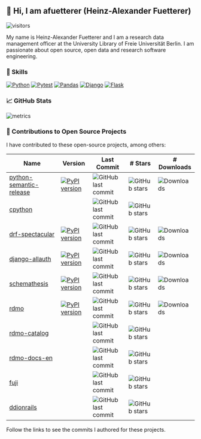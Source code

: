 ## :wave: Hi, I am afuetterer (Heinz-Alexander Fuetterer)

![visitors](https://vbr.wocr.tk/badge?page_id=afuetterer.afuetterer&color=00cf00)

My name is Heinz-Alexander Fuetterer and I am a research data management officer at the University Library of Freie Universität Berlin. I am passionate about open source, open data and research software engineering.

### :wrench: Skills

[![Python][python-badge]][python]
[![Pytest][pytest-badge]][pytest]
[![Pandas][pandas-badge]][pandas]
[![Django][django-badge]][django]
[![Flask][flask-badge]][flask]

### :chart_with_upwards_trend: GitHub Stats

![metrics](https://metrics.lecoq.io/afuetterer?template=classic&languages=1&base=header%2C%20activity%2C%20community%2C%20repositories%2C%20metadata&base.indepth=false&base.hireable=false&base.skip=false&languages=false&languages.limit=5&languages.threshold=0%25&languages.other=false&languages.colors=github&languages.sections=most-used&languages.indepth=false&languages.analysis.timeout=15&languages.analysis.timeout.repositories=7.5&languages.categories=markup%2C%20programming&languages.recent.categories=markup%2C%20programming&languages.recent.load=300&languages.recent.days=14&config.timezone=Europe%2FBerlin)

### :handshake: Contributions to Open Source Projects

I have contributed to these open-source projects, among others:

<!-- adapted from https://github.com/cjolowicz/cjolowicz/blob/main/README.md -->
<!-- [[[cog

repos = [
    "python-semantic-release/python-semantic-release",
    "python/cpython",
    "tfranzel/drf-spectacular",
    "pennersr/django-allauth",
    "schemathesis/schemathesis",
    "rdmorganiser/rdmo",
    "rdmorganiser/rdmo-catalog",
    "rdmorganiser/rdmo-docs-en",
    "pangaea-data-publisher/fuji",
    "ddionrails/ddionrails",
]
not_on_pypi = (
    "pangaea-data-publisher/fuji",
    "python/cpython",
    "ddionrails/ddionrails",
    "rdmorganiser/rdmo-catalog",
    "rdmorganiser/rdmo-docs-en",
)

header = "| Name  | Version | Last Commit | # Stars | # Downloads |\n| ----  | ------- | ----------- | ------- | ----------- |"
cog.outl(header)

for repo in repos:
    org, package = repo.split("/")
    github_url = f"https://github.com/{org}/{package}/commits?author=afuetterer"
    pypi_url = f"https://pypi.org/project/{package}/"
    pypi_version_url = f"https://img.shields.io/pypi/v/{package}"
    last_commit_url = f"https://img.shields.io/github/last-commit/{repo}"
    stars_url = f"https://img.shields.io/github/stars/{repo}"
    downloads_url = f"https://img.shields.io/pypi/dm/{package}"

    github = f"[{package}]({github_url})"
    pypi =f"[![PyPI version]({pypi_version_url})]({pypi_url})"
    last_commit = f"![GitHub last commit]({last_commit_url})"
    stars = f"![GitHub stars]({stars_url})"
    downloads = f"![Downloads]({downloads_url})"

    if repo in not_on_pypi:
        entry = f"| {github} | | {last_commit} | {stars} | |"
    else:
        entry = f"| {github} | {pypi} | {last_commit} | {stars} | {downloads} |"
    cog.outl(entry)

]]] -->
| Name  | Version | Last Commit | # Stars | # Downloads |
| ----  | ------- | ----------- | ------- | ----------- |
| [python-semantic-release](https://github.com/python-semantic-release/python-semantic-release/commits?author=afuetterer) | [![PyPI version](https://img.shields.io/pypi/v/python-semantic-release)](https://pypi.org/project/python-semantic-release/) | ![GitHub last commit](https://img.shields.io/github/last-commit/python-semantic-release/python-semantic-release) | ![GitHub stars](https://img.shields.io/github/stars/python-semantic-release/python-semantic-release) | ![Downloads](https://img.shields.io/pypi/dm/python-semantic-release) |
| [cpython](https://github.com/python/cpython/commits?author=afuetterer) | | ![GitHub last commit](https://img.shields.io/github/last-commit/python/cpython) | ![GitHub stars](https://img.shields.io/github/stars/python/cpython) | |
| [drf-spectacular](https://github.com/tfranzel/drf-spectacular/commits?author=afuetterer) | [![PyPI version](https://img.shields.io/pypi/v/drf-spectacular)](https://pypi.org/project/drf-spectacular/) | ![GitHub last commit](https://img.shields.io/github/last-commit/tfranzel/drf-spectacular) | ![GitHub stars](https://img.shields.io/github/stars/tfranzel/drf-spectacular) | ![Downloads](https://img.shields.io/pypi/dm/drf-spectacular) |
| [django-allauth](https://github.com/pennersr/django-allauth/commits?author=afuetterer) | [![PyPI version](https://img.shields.io/pypi/v/django-allauth)](https://pypi.org/project/django-allauth/) | ![GitHub last commit](https://img.shields.io/github/last-commit/pennersr/django-allauth) | ![GitHub stars](https://img.shields.io/github/stars/pennersr/django-allauth) | ![Downloads](https://img.shields.io/pypi/dm/django-allauth) |
| [schemathesis](https://github.com/schemathesis/schemathesis/commits?author=afuetterer) | [![PyPI version](https://img.shields.io/pypi/v/schemathesis)](https://pypi.org/project/schemathesis/) | ![GitHub last commit](https://img.shields.io/github/last-commit/schemathesis/schemathesis) | ![GitHub stars](https://img.shields.io/github/stars/schemathesis/schemathesis) | ![Downloads](https://img.shields.io/pypi/dm/schemathesis) |
| [rdmo](https://github.com/rdmorganiser/rdmo/commits?author=afuetterer) | [![PyPI version](https://img.shields.io/pypi/v/rdmo)](https://pypi.org/project/rdmo/) | ![GitHub last commit](https://img.shields.io/github/last-commit/rdmorganiser/rdmo) | ![GitHub stars](https://img.shields.io/github/stars/rdmorganiser/rdmo) | ![Downloads](https://img.shields.io/pypi/dm/rdmo) |
| [rdmo-catalog](https://github.com/rdmorganiser/rdmo-catalog/commits?author=afuetterer) | | ![GitHub last commit](https://img.shields.io/github/last-commit/rdmorganiser/rdmo-catalog) | ![GitHub stars](https://img.shields.io/github/stars/rdmorganiser/rdmo-catalog) | |
| [rdmo-docs-en](https://github.com/rdmorganiser/rdmo-docs-en/commits?author=afuetterer) | | ![GitHub last commit](https://img.shields.io/github/last-commit/rdmorganiser/rdmo-docs-en) | ![GitHub stars](https://img.shields.io/github/stars/rdmorganiser/rdmo-docs-en) | |
| [fuji](https://github.com/pangaea-data-publisher/fuji/commits?author=afuetterer) | | ![GitHub last commit](https://img.shields.io/github/last-commit/pangaea-data-publisher/fuji) | ![GitHub stars](https://img.shields.io/github/stars/pangaea-data-publisher/fuji) | |
| [ddionrails](https://github.com/ddionrails/ddionrails/commits?author=afuetterer) | | ![GitHub last commit](https://img.shields.io/github/last-commit/ddionrails/ddionrails) | ![GitHub stars](https://img.shields.io/github/stars/ddionrails/ddionrails) | |
<!-- [[[end]]] -->

Follow the links to see the commits I authored for these projects.

<!-- Markdown links -->

[python]: https://www.python.org
[python-badge]: https://img.shields.io/badge/python-3670A0?style=for-the-badge&logo=python&logoColor=white
[pytest]: https://docs.pytest.org
[pytest-badge]: https://img.shields.io/badge/Pytest-0A9EDC.svg?style=for-the-badge&logo=Pytest&logoColor=white
[pandas]: https://pandas.pydata.org
[pandas-badge]: https://img.shields.io/badge/pandas-%23150458.svg?style=for-the-badge&logo=pandas&logoColor=white
[django]: https://www.djangoproject.com
[django-badge]: https://img.shields.io/badge/django-%23092E20.svg?style=for-the-badge&logo=django&logoColor=white
[flask]: https://flask.palletsprojects.com
[flask-badge]: https://img.shields.io/badge/Flask-000000?style=for-the-badge&logo=flask&logoColor=white

<!-- 
metrics: https://github.com/lowlighter/metrics
-->
